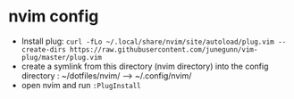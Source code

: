 # nvim config

 - Install plug: `curl -fLo ~/.local/share/nvim/site/autoload/plug.vim --create-dirs https://raw.githubusercontent.com/junegunn/vim-plug/master/plug.vim`
 - create a symlink from this directory (nvim directory) into the config directory : ~/dotfiles/nvim/ --> ~/.config/nvim/
 - open nvim and run `:PlugInstall`
